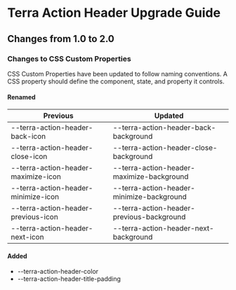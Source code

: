 # Terra Action Header Upgrade Guide

## Changes from 1.0 to 2.0

### Changes to CSS Custom Properties

CSS Custom Properties have been updated to follow naming conventions. A CSS property should define the component, state, and property it controls.

#### Renamed

| Previous | Updated |
|-|-|
| --terra-action-header-back-icon | --terra-action-header-back-background |
| --terra-action-header-close-icon | --terra-action-header-close-background |
| --terra-action-header-maximize-icon | --terra-action-header-maximize-background |
| --terra-action-header-minimize-icon | --terra-action-header-minimize-background |
| --terra-action-header-previous-icon | --terra-action-header-previous-background |
| --terra-action-header-next-icon | --terra-action-header-next-background |

#### Added
* --terra-action-header-color
* --terra-action-header-title-padding